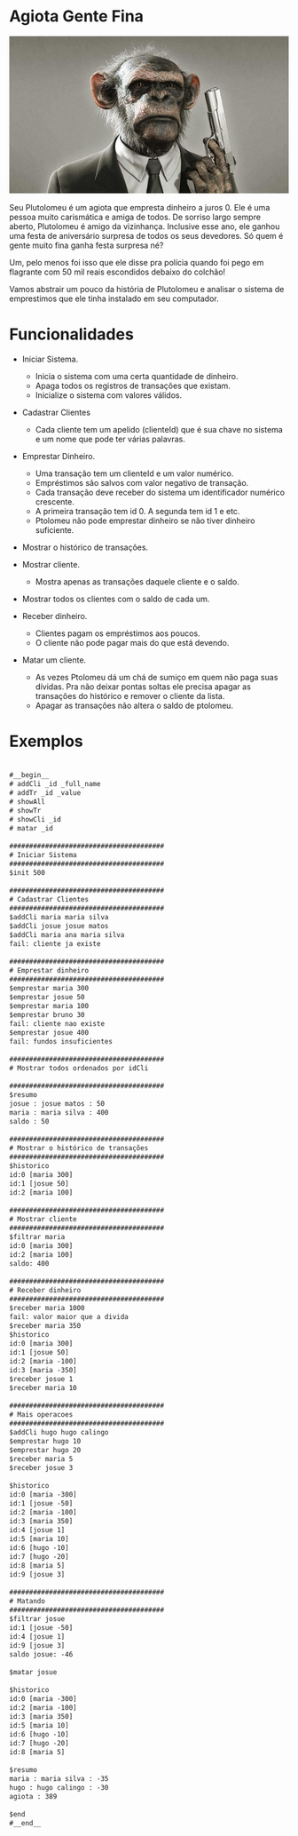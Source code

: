 # Agiota Gente Fina

![figura](figura.jpg)

Seu Plutolomeu é um agiota que empresta dinheiro a juros 0. Ele é uma pessoa muito carismática e amiga de todos. De sorriso largo sempre aberto, Plutolomeu é amigo da vizinhança. Inclusive esse ano, ele ganhou uma festa de aniversário surpresa de todos os seus devedores. Só quem é gente muito fina ganha festa surpresa né?

Um, pelo menos foi isso que ele disse pra polícia quando foi pego em flagrante com 50 mil reais escondidos debaixo do colchão!

Vamos abstrair um pouco da história de Plutolomeu e analisar o sistema de emprestimos que ele tinha instalado em seu computador.

# Funcionalidades

- Iniciar Sistema.
    - Inicia o sistema com uma certa quantidade de dinheiro.
    - Apaga todos os registros de transações que existam.
    - Inicialize o sistema com valores válidos.
- Cadastrar Clientes
    - Cada cliente tem um apelido (clienteId) que é sua chave no sistema e um nome que pode ter várias palavras.
- Emprestar Dinheiro.
    - Uma transação tem um clienteId e um valor numérico.
    - Empréstimos são salvos com valor negativo de transação.
    - Cada transação deve receber do sistema um identificador numérico crescente.
    - A primeira transação tem id 0. A segunda tem id 1 e etc.
    - Ptolomeu não pode emprestar dinheiro se não tiver dinheiro suficiente.
- Mostrar o histórico de transações.
- Mostrar cliente.
    - Mostra apenas as transações daquele cliente e o saldo.
- Mostrar todos os clientes com o saldo de cada um.

- Receber dinheiro.
    - Clientes pagam os empréstimos aos poucos.
    - O cliente não pode pagar mais do que está devendo.
- Matar um cliente.
    - As vezes Ptolomeu dá um chá de sumiço em quem não paga suas dívidas. Pra não deixar pontas soltas ele precisa apagar as transações do histórico e remover o cliente da lista.
    - Apagar as transações não altera o saldo de ptolomeu.

# Exemplos


```

#__begin__
# addCli _id _full_name
# addTr _id _value
# showAll
# showTr
# showCli _id
# matar _id

#######################################
# Iniciar Sistema
#######################################
$init 500

#######################################
# Cadastrar Clientes
#######################################
$addCli maria maria silva
$addCli josue josue matos
$addCli maria ana maria silva
fail: cliente ja existe

#######################################
# Emprestar dinheiro
#######################################
$emprestar maria 300
$emprestar josue 50
$emprestar maria 100
$emprestar bruno 30
fail: cliente nao existe
$emprestar josue 400
fail: fundos insuficientes

#######################################
# Mostrar todos ordenados por idCli

#######################################
$resumo
josue : josue matos : 50
maria : maria silva : 400
saldo : 50

#######################################
# Mostrar o histórico de transações
#######################################
$historico
id:0 [maria 300]
id:1 [josue 50]
id:2 [maria 100]

#######################################
# Mostrar cliente
#######################################
$filtrar maria
id:0 [maria 300]
id:2 [maria 100]
saldo: 400

#######################################
# Receber dinheiro
#######################################
$receber maria 1000
fail: valor maior que a divida
$receber maria 350
$historico
id:0 [maria 300]
id:1 [josue 50]
id:2 [maria -100]
id:3 [maria -350]
$receber josue 1
$receber maria 10

#######################################
# Mais operacoes
#######################################
$addCli hugo hugo calingo
$emprestar hugo 10
$emprestar hugo 20
$receber maria 5
$receber josue 3

$historico
id:0 [maria -300]
id:1 [josue -50]
id:2 [maria -100]
id:3 [maria 350]
id:4 [josue 1]
id:5 [maria 10]
id:6 [hugo -10]
id:7 [hugo -20]
id:8 [maria 5]
id:9 [josue 3]

#######################################
# Matando
#######################################
$filtrar josue
id:1 [josue -50]
id:4 [josue 1]
id:9 [josue 3]
saldo josue: -46

$matar josue

$historico
id:0 [maria -300]
id:2 [maria -100]
id:3 [maria 350]
id:5 [maria 10]
id:6 [hugo -10]
id:7 [hugo -20]
id:8 [maria 5]

$resumo
maria : maria silva : -35
hugo : hugo calingo : -30
agiota : 389

$end
#__end__

```
